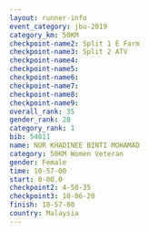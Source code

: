 ```yaml
---
layout: runner-info 
event_category: jbu-2019 
category_km: 50KM 
checkpoint-name2: Split 1 E Farm 
checkpoint-name3: Split 2 ATV 
checkpoint-name4: 
checkpoint-name5: 
checkpoint-name6: 
checkpoint-name7: 
checkpoint-name8: 
checkpoint-name9: 
overall_rank: 35
gender_rank: 28
category_rank: 1
bib: 54011
name: NOR KHADINEE BINTI MOHAMAD
category: 50KM Women Veteran
gender: Female
time: 10-57-00
start: 0-00.0
checkpoint2: 4-50-35
checkpoint3: 10-06-20
finish: 10-57-00
country: Malaysia
---
```

